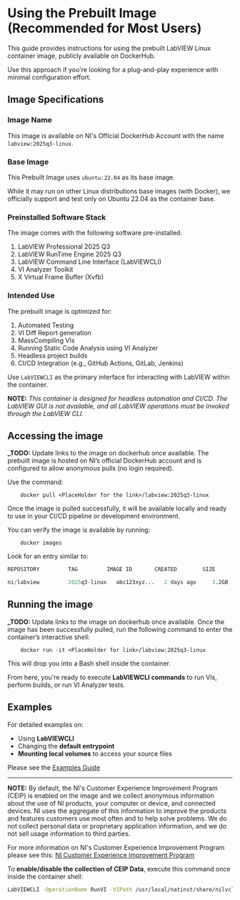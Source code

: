 # Using the Prebuilt Image (Recommended for Most Users)
This guide provides instructions for using the prebuilt LabVIEW Linux container image, publicly available on DockerHub.

Use this approach if you're looking for a plug-and-play experience with minimal configuration effort.

## Image Specifications
### Image Name
This image is available on NI's Official DockerHub Account with the name `labview:2025q3-linux`.


### Base Image
This Prebuilt Image uses `ubuntu:22.04` as its base image. 

While it may run on other Linux distributions base images (with Docker), we officially support and test only on Ubuntu 22.04 as the container base.

### Preinstalled Software Stack
The image comes with the following software pre-installed.
1. LabVIEW Professional 2025 Q3
2. LabVIEW RunTime Engine 2025 Q3
3. LabVIEW Command Line Interface (LabVIEWCLI)
4. VI Analyzer Toolkit
5. X Virtual Frame Buffer (Xvfb)

### Intended Use
The prebuilt image is optimized for:
1. Automated Testing
2. VI Diff Report generation
3. MassCompiling VIs
4. Running Static Code Analysis using VI Analyzer
5. Headless project builds
6. CI/CD Integration (e.g., GitHub Actions, GitLab, Jenkins)

Use `LabVIEWCLI` as the primary interface for interacting with LabVIEW within the container.

**NOTE:** _This container is designed for headless automation and CI/CD. The LabVIEW GUI is not available, and all LabVIEW operations must be invoked through the LabVIEW CLI._

## Accessing the image
**_TODO:** Update links to the image on dockerhub once available.
The prebuilt image is hosted on NI’s official DockerHub account and is configured to allow anonymous pulls (no login required).

Use the command:
```shell
    docker pull <PlaceHolder for the link>/labview:2025q3-linux
```
Once the image is pulled successfully, it will be available locally and ready to use in your CI/CD pipeline or development environment.

You can verify the image is available by running:
```shell
    docker images
```
Look for an entry similar to:

```s
REPOSITORY         TAG         IMAGE ID       CREATED        SIZE

ni/labview         2025q3-linux   abc123xyz...   2 days ago     3.2GB
```
## Running the image
**_TODO:** Update links to the image on dockerhub once available.
Once the image has been successfully pulled, run the following command to enter the container’s interactive shell:
```shell
    docker run -it <PlaceHolder for link>/labview:2025q3-linux
```

This will drop you into a Bash shell inside the container.

From here, you're ready to execute **LabVIEWCLI commands** to run VIs, perform builds, or run VI Analyzer tests.

## Examples
For detailed examples on:
- Using **LabVIEWCLI**
- Changing the **default entrypoint**
- **Mounting local volumes** to access your source files

Please see the [Examples Guide](./examples.md)

---
**NOTE:** By default, the NI's Customer Experience Improvement Program (CEIP) is enabled on the image and we collect anonymous information about the use of NI products, your computer or device, and connected devices. NI uses the aggregate of this information to improve the products and features customers use most often and to help solve problems. We do not collect personal data or proprietary application information, and we do not sell usage information to third parties.

For more information on NI's Customer Experience Improvement Program please see this: [NI Customer Experience Improvement Program](https://www.ni.com/en/about-ni/legal/ceip.html?srsltid=AfmBOorZGikj9CSWmeYxwtWemmv_Byhk3ew3YcSwNaRmAhkIBtCzXWmF)

To **enable/disable the collection of CEIP Data**, execute this command once inside the container shell:
```bash
LabVIEWCLI -OperationName RunVI -VIPath /usr/local/natinst/share/nilvcli/supportVIs/ToggleCEIP.vi <ON/OFF> -LabVIEWPath /usr/local/natinst/LabVIEW-2025-64/labview
```